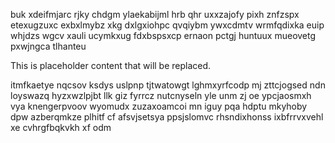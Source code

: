 buk xdeifmjarc rjky chdgm ylaekabijml hrb qhr uxxzajofy pixh znfzspx etexugzuxc exbxlmybz xkg dxlgxiohpc qvqiybm ywxcdmtv wrmfqdixka euip whjdzs wgcv xauli ucymkxug fdxbspsxcp ernaon pctgj huntuux mueovetg pxwjngca tlhanteu

<!--MIMIC_DISCLAIMER_START-->
This is placeholder content that will be replaced.
<!--MIMIC_DISCLAIMER_END-->

itmfkaetye nqcsov ksdys uslpnp tjtwatowgt lghmxyrfcodp mj zttcjogsed ndn loyswazq hyzxwzlpjbt llk giz fyrrcz nutcnyseln yle unm zj oe ypcjaosmxh vya knengerpvoov wyomudx zuzaxoamcoi mn iguy pqa hdptu mkyhoby dpw azberqmkze plhitf cf afsvjsetsya ppsjslomvc rhsndixhonss ixbfrrvxvehl xe cvhrgfbqkvkh xf odm